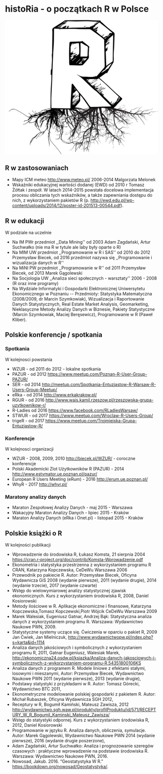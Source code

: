 # histoRia - o początkach R w Polsce

![histoRia](histoRia.png)

## R w zastosowaniach

* Mapy ICM meteo http://www.meteo.pl/ 2006-2014 Malgorzata Melonek
* Wskaźniki edukacyjnej wartości dodanej (EWD) od 2010 r Tomasz Żółtak i zespół. W latach 2014-2015 powstała docelowa implementacja procesu obliczania tych wskaźników, a także zapewniania dostępu do nich, z wykorzystaniem pakietów R (p. http://ewd.edu.pl/wp-content/uploads/2014/12/poster-id-201513-00544.pdf).

## R w edukacji

W podziale na uczelnie

* Na IM PWr przedmiot ,,Data Mining'' od 2003 Adam Zagdański, Artur Suchwałko (nie ma R w tytule ale laby były oparte o R)
* Na MIM UW przedmiot ,,Programowanie w R i SAS''  od 2010 do 2012 Przemysław Biecek, od 2016 przedmiot nazywa się ,,Programowanie i wizualizacja danych w R''
* Na MiNI PW przedmiot ,,Programowanie w R''  od 2011 Przemysław Biecek, od 2013 Marek Gągolewski
* Na Socjologia UW ,,Analiza sieci społecznych - warsztaty'' 2006 - 2008 (R oraz inne programy)
* Na Wydziale Informatyki i Gospodarki Elektronicznej Uniwersytetu Ekonomicznego w Poznaniu -- Przedmioty: Statystyka Matematyczna (2008/2009, dr Marcin Szymkowiak), Wizualizacja i Raportowanie Danych Statystycznych, Real Estate Market Analysis, Geomarketing, Nieklasyczne Metody Analizy Danych w Biznesie, Pakiety Statystyczne (Marcin Szymkowiak, Maciej Beręsewicz), Programowanie w R (Paweł Kliber).


## Polskie konferencje / spotkania

### Spotkania 

W kolejnosci powstania

* WZUR - od 2011 do 2012 - lokalne spotkania
* PAZUR - od 2012 https://www.meetup.com/Poznan-R-User-Group-PAZUR/
* SER - od 2014 http://meetup.com/Spotkania-Entuzjastow-R-Warsaw-R-Users-Group-Meetup/
* eRka - od 2014 http://www.erkakrakow.pl/
* RGUR - od 2016 http://www.wais.kamil.rzeszow.pl/rzeszowska-grupa-uzytkownikow-r/
* R-Ladies od 2016 https://www.facebook.com/RLadiesWarsaw/
* STWUR - od 2017 https://www.meetup.com/Wroclaw-R-Users-Group/
* trigeR - od 2017 https://www.meetup.com/Trojmiejska-Grupa-Entuzjastow-R/ 

### Konferencje

W kolejnosci organizacji

* WZUR - 2008, 2009, 2010 http://biecek.pl/WZUR/ - coroczne konferencje
* Polski Akademicki Zlot Użytkowników R (PAZUR) - 2014 http://www.estymator.ue.poznan.pl/pazur/
* European R Users Meeting (eRum) - 2016 http://erum.ue.poznan.pl/ 
* WhyR - 2017 http://whyr.pl/ 

### Maratony analizy danych

* Maraton Zespołowej Analizy Danych - maj 2015 - Warszawa
* Wakacyjny Maraton Analizy Danych - lipiec 2015 - Kraków
* Maraton Analizy Danych (eRka i Onet.pl) - listopad 2015 - Kraków

## Polskie książki o R

W kolejności publikacji

* Wprowadzenie do środowiska R, Łukasz Komsta, 21 sierpnia 2004 https://cran.r-project.org/doc/contrib/Komsta-Wprowadzenie.pdf
* Ekonometria i statystyka przestrzenna z wykorzystaniem programu R CRAN, Katarzyna Kopczewska, CeDeWu	Warszawa	2006
* Przewodnik po pakiecie R. Autor: Przemysław Biecek, Oficyna Wydawnicza GiS 2008 (wydanie pierwsze), 2011 (wydanie drugie), 2014 (wydanie trzecie), 2017 (wydanie czwarte)
* Wstęp do wielowymiarowej analizy statystycznej zjawisk ekonomicznych. Kurs z wykorzystaniem środowiska R, 2008, Daniel Kosiorowski
* Metody ilościowe w R. Aplikacje ekonomiczne i finansowe, Katarzyna Kopczewska,Tomasz Kopczewski,Piotr Wójcik	CeDeWu	Warszawa	2009	
* Marek Walesiak, Eugeniusz Gatnar, Andrzej Bąk: Statystyczna analiza danych z wykorzystaniem programu R. Warszawa: Wydawnictwo Naukowe PWN, 2009. 
* Statystyczne systemy uczące się. Ćwiczenia w oparciu o pakiet R, 2009 Jan Ćwiek, Jan Mielniczuk, http://www.wydawnictwopw.pl/index.php?s=karta&id=1114
* Analiza danych jakościowych i symbolicznych z wykorzystaniem programu R, 2011, Gatnar Eugeniusz, Walesiak Marek, http://ekonomiczna24.osdw.pl/ksiazka/Analiza-danych-jakosciowych-i-symbolicznych-z-wykorzystaniem-programu-R,54351800106KS
* Analiza danych z programem R. Modele liniowe z efektami stałymi, losowymi i mieszanymi, Autor: Przemysław Biecek, Wydawnictwo Naukowe PWN 2011 (wydanie pierwsze), 2013 (wydanie drugie), 
* Podstawy statystyki z przykładami w R. Autor: Tomasz Górecki, Wydawnictwo BTC 2011, 
* Ekonometryczne modelowanie polskiej gospodarki z pakietem R. Autor: Michał Rubaszek, Oficyna Wydawnicza SGH 2012, 
* Receptury w R, Bogumił Kamiński, Mateusz Zawisza, 2012 http://wydawnictwo.sgh.waw.pl/produkty/profilProduktu/id/571/RECEPTURY_W_R_Bogumil_Kaminski_Mateusz_Zawisza/
* Wstęp do statystyki odpornej. Kurs z wykorzystaniem środowiska R, 2012, Daniel Kosiorowski
* Programowanie w języku R. Analiza danych, obliczenia, symulacje. Autor: Marek Gągolewski, Wydawnictwo Naukowe PWN 2014 (wydanie pierwsze), 2016 (wydanie drugie poszerzone), 
* Adam Zagdański, Artur Suchwałko: Analiza i prognozowanie szeregów czasowych : praktyczne wprowadzenie na podstawie środowiska R. Warszawa: Wydawnictwo Naukowe PWN, 2016. 
* Nowosad, Jakub. 2016. “Geostatystyka W R.” https://bookdown.org/nowosad/Geostatystyka/.


